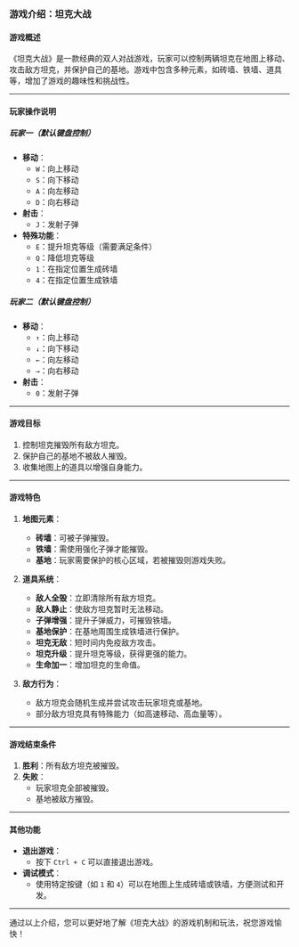 ### 游戏介绍：坦克大战

#### 游戏概述
《坦克大战》是一款经典的双人对战游戏，玩家可以控制两辆坦克在地图上移动、攻击敌方坦克，并保护自己的基地。游戏中包含多种元素，如砖墙、铁墙、道具等，增加了游戏的趣味性和挑战性。

---

#### 玩家操作说明

##### 玩家一（默认键盘控制）
- **移动**：
  - `W`：向上移动
  - `S`：向下移动
  - `A`：向左移动
  - `D`：向右移动
- **射击**：
  - `J`：发射子弹
- **特殊功能**：
  - `E`：提升坦克等级（需要满足条件）
  - `Q`：降低坦克等级
  - `1`：在指定位置生成砖墙
  - `4`：在指定位置生成铁墙

##### 玩家二（默认键盘控制）
- **移动**：
  - `↑`：向上移动
  - `↓`：向下移动
  - `←`：向左移动
  - `→`：向右移动
- **射击**：
  - `0`：发射子弹

---

#### 游戏目标
1. 控制坦克摧毁所有敌方坦克。
2. 保护自己的基地不被敌人摧毁。
3. 收集地图上的道具以增强自身能力。

---

#### 游戏特色
1. **地图元素**：
   - **砖墙**：可被子弹摧毁。
   - **铁墙**：需使用强化子弹才能摧毁。
   - **基地**：玩家需要保护的核心区域，若被摧毁则游戏失败。

2. **道具系统**：
   - **敌人全毁**：立即清除所有敌方坦克。
   - **敌人静止**：使敌方坦克暂时无法移动。
   - **子弹增强**：提升子弹威力，可摧毁铁墙。
   - **基地保护**：在基地周围生成铁墙进行保护。
   - **坦克无敌**：短时间内免疫敌方攻击。
   - **坦克升级**：提升坦克等级，获得更强的能力。
   - **生命加一**：增加坦克的生命值。

3. **敌方行为**：
   - 敌方坦克会随机生成并尝试攻击玩家坦克或基地。
   - 部分敌方坦克具有特殊能力（如高速移动、高血量等）。

---

#### 游戏结束条件
1. **胜利**：所有敌方坦克被摧毁。
2. **失败**：
   - 玩家坦克全部被摧毁。
   - 基地被敌方摧毁。

---

#### 其他功能
- **退出游戏**：
  - 按下 `Ctrl + C` 可以直接退出游戏。
- **调试模式**：
  - 使用特定按键（如 `1` 和 `4`）可以在地图上生成砖墙或铁墙，方便测试和开发。

---

通过以上介绍，您可以更好地了解《坦克大战》的游戏机制和玩法，祝您游戏愉快！
